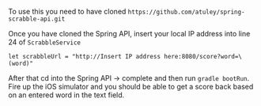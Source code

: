 To use this you need to have cloned `https://github.com/atuley/spring-scrabble-api.git`

Once you have cloned the Spring API, insert your local IP address into line 24 of `ScrabbleService`

`let scrabbleUrl = "http://Insert IP address here:8080/score?word=\(word)"`

After that cd into the Spring API -> complete and then run `gradle bootRun`. Fire up the iOS simulator and you should be able to get a score back based on an entered word in the text field.




